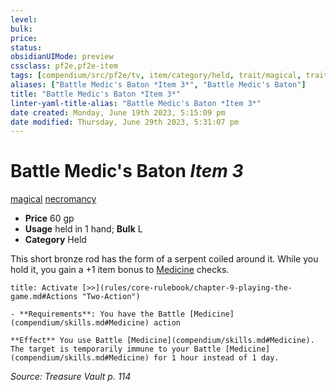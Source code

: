 ```yaml
---
level:
bulk:
price:
status:
obsidianUIMode: preview
cssclass: pf2e,pf2e-item
tags: [compendium/src/pf2e/tv, item/category/held, trait/magical, trait/necromancy]
aliases: ["Battle Medic's Baton *Item 3*", "Battle Medic's Baton"]
title: "Battle Medic's Baton *Item 3*"
linter-yaml-title-alias: "Battle Medic's Baton *Item 3*"
date created: Monday, June 19th 2023, 5:15:09 pm
date modified: Thursday, June 29th 2023, 5:31:07 pm
---
```


# Battle Medic's Baton *Item 3*

[magical](rules/traits/magical.md) [necromancy](rules/traits/necromancy.md)  

- **Price** 60 gp
- **Usage** held in 1 hand; **Bulk** L
- **Category** Held

This short bronze rod has the form of a serpent coiled around it. While you hold it, you gain a +1 item bonus to [Medicine](compendium/skills.md#Medicine) checks.

```ad-embed-ability
title: Activate [>>](rules/core-rulebook/chapter-9-playing-the-game.md#Actions "Two-Action")

- **Requirements**: You have the Battle [Medicine](compendium/skills.md#Medicine) action

**Effect** You use Battle [Medicine](compendium/skills.md#Medicine). The target is temporarily immune to your Battle [Medicine](compendium/skills.md#Medicine) for 1 hour instead of 1 day.
```

*Source: Treasure Vault p. 114*

